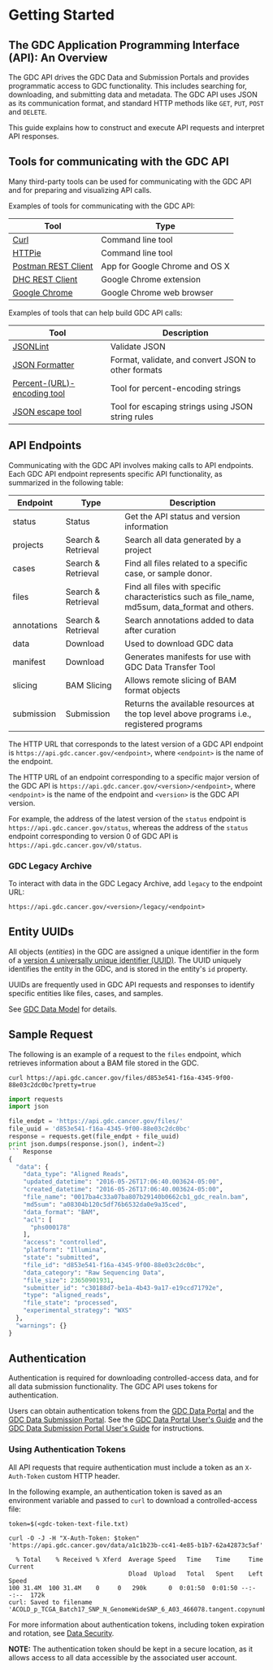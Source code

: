 # Getting Started

## The GDC Application Programming Interface (API): An Overview

The GDC API drives the GDC Data and Submission Portals and provides programmatic access to GDC functionality. This includes searching for, downloading, and submitting data and metadata. The GDC API uses JSON as its communication format, and standard HTTP methods like `GET`, `PUT`, `POST` and `DELETE`.

This guide explains how to construct and execute API requests and interpret API responses.

## Tools for communicating with the GDC API

Many third-party tools can be used for communicating with the GDC API and for preparing and visualizing API calls.

Examples of tools for communicating with the GDC API:

| Tool        | Type     |
| ------------- |-------------|
| [Curl](http://curl.haxx.se/docs/manpage.html) 		| Command line tool |
| [HTTPie](http://httpie.org) 	| Command line tool |
| [Postman REST Client](http://www.getpostman.com/) 														| App for Google Chrome and OS X |
| [DHC REST Client](http://restlet.com/products/dhc/)           | Google Chrome extension |
| [Google Chrome](http://www.google.com/chrome/) 	  | Google Chrome web browser |

Examples of tools that can help build GDC API calls:

| Tool        | Description     |
| ------------- |-------------|
| [JSONLint](http://jsonlint.com/)| Validate JSON |
| [JSON Formatter](http://jsonformatter.org/) | Format, validate, and convert JSON to other formats |
| [Percent-(URL)-encoding tool](http://text-rescue.com/string-escape/percent-url-encoding-tool.html)| Tool for percent-encoding strings |
| [JSON escape tool](http://text-rescue.com/string-escape/json-escape-tool.html)| Tool for escaping strings using JSON string rules |


## API Endpoints

Communicating with the GDC API involves making calls to API endpoints. Each GDC API endpoint represents specific API functionality, as summarized in the following table:

| Endpoint | Type | Description |
| --- | --- | --- |
| status | Status | Get the API status and version information |
| projects | Search & Retrieval | Search all data generated by a project |
| cases | Search & Retrieval | Find all files related to a specific case, or sample donor. |
| files | Search & Retrieval | Find all files with specific characteristics such as file_name, md5sum, data_format and others. |
| annotations | Search & Retrieval | Search annotations added to data after curation |
| data | Download | Used to download GDC data |
| manifest | Download | Generates manifests for use with GDC Data Transfer Tool |
| slicing | BAM Slicing | Allows remote slicing of BAM format objects |
| submission | Submission | Returns the available resources at the top level above programs i.e., registered programs |

The HTTP URL that corresponds to the latest version of a GDC API endpoint is `https://api.gdc.cancer.gov/<endpoint>`, where `<endpoint>` is the name of the endpoint.

The HTTP URL of an endpoint corresponding to a specific major version of the GDC API is `https://api.gdc.cancer.gov/<version>/<endpoint>`, where `<endpoint>` is the name of the endpoint and `<version>` is the GDC API version.

For example, the address of the latest version of the `status` endpoint is `https://api.gdc.cancer.gov/status`, whereas the address of the `status` endpoint corresponding to version 0 of GDC API is `https://api.gdc.cancer.gov/v0/status`.

### GDC Legacy Archive

To interact with data in the GDC Legacy Archive, add `legacy` to the endpoint URL:

	https://api.gdc.cancer.gov/<version>/legacy/<endpoint>

## Entity UUIDs

All objects (*entities*) in the GDC are assigned a unique identifier in the form of a [version 4 universally unique identifier (UUID)](https://en.wikipedia.org/wiki/Universally_unique_identifier). The UUID uniquely identifies the entity in the GDC, and is stored in the entity's `id` property.

UUIDs are frequently used in GDC API requests and responses to identify specific entities like files, cases, and samples.

See [GDC Data Model](../../Data/Data_Model/GDC_Data_Model.md) for details.

## Sample Request

The following is an example of a request to the `files` endpoint, which retrieves information about a BAM file stored in the GDC.

``` shell
curl https://api.gdc.cancer.gov/files/d853e541-f16a-4345-9f00-88e03c2dc0bc?pretty=true
```
``` python
import requests
import json

file_endpt = 'https://api.gdc.cancer.gov/files/'
file_uuid = 'd853e541-f16a-4345-9f00-88e03c2dc0bc'
response = requests.get(file_endpt + file_uuid)
print json.dumps(response.json(), indent=2)
``` Response
{
  "data": {
    "data_type": "Aligned Reads",
    "updated_datetime": "2016-05-26T17:06:40.003624-05:00",
    "created_datetime": "2016-05-26T17:06:40.003624-05:00",
    "file_name": "0017ba4c33a07ba807b29140b0662cb1_gdc_realn.bam",
    "md5sum": "a08304b120c5df76b6532da0e9a35ced",
    "data_format": "BAM",
    "acl": [
      "phs000178"
    ],
    "access": "controlled",
    "platform": "Illumina",
    "state": "submitted",
    "file_id": "d853e541-f16a-4345-9f00-88e03c2dc0bc",
    "data_category": "Raw Sequencing Data",
    "file_size": 23650901931,
    "submitter_id": "c30188d7-be1a-4b43-9a17-e19ccd71792e",
    "type": "aligned_reads",
    "file_state": "processed",
    "experimental_strategy": "WXS"
  },
  "warnings": {}
}
```

## Authentication

Authentication is required for downloading controlled-access data, and for all data submission functionality. The GDC API uses tokens for authentication.

Users can obtain authentication tokens from the [GDC Data Portal](https://portal.gdc.cancer.gov) and the [GDC Data Submission Portal](https://portal.gdc.cancer.gov/submission). See the [GDC Data Portal User's Guide](../../Data_Portal/Users_Guide/Authentication.md#gdc-authentication-tokens) and the [GDC Data Submission Portal User's Guide](../../Data_Submission_Portal/Users_Guide/Data_Submission_Process.md#authentication) for instructions.

### Using Authentication Tokens

All API requests that require authentication must include a token as an `X-Auth-Token` custom HTTP header.

In the following example, an authentication token is saved as an environment variable and passed to `curl` to download a controlled-access file:

``` shell
token=$(<gdc-token-text-file.txt)

curl -O -J -H "X-Auth-Token: $token" 'https://api.gdc.cancer.gov/data/a1c1b23b-cc41-4e85-b1b7-62a42873c5af'
```
```Output
  % Total    % Received % Xferd  Average Speed   Time    Time     Time  Current
                                 Dload  Upload   Total   Spent    Left  Speed
100 31.4M  100 31.4M    0     0   290k      0  0:01:50  0:01:50 --:--:--  172k
curl: Saved to filename 'ACOLD_p_TCGA_Batch17_SNP_N_GenomeWideSNP_6_A03_466078.tangent.copynumber.data.txt'
```

For more information about authentication tokens, including token expiration and rotation, see [Data Security](../../Data/Data_Security/Data_Security.md#authentication-tokens).

**NOTE:** The authentication token should be kept in a secure location, as it allows access to all data accessible by the associated user account.
